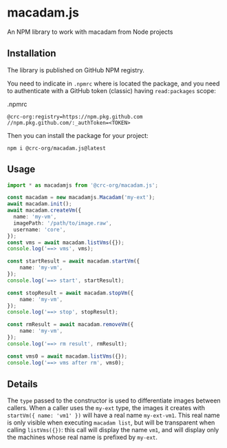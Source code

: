 # macadam.js
An NPM library to work with macadam from Node projects

## Installation

The library is published on GitHub NPM registry. 

You need to indicate in `.npmrc` where is located the package, and you need to authenticate with a GitHub token (classic) having `read:packages` scope:

.npmrc
```
@crc-org:registry=https://npm.pkg.github.com
//npm.pkg.github.com/:_authToken=<TOKEN>
```

Then you can install the package for your project:

```
npm i @crc-org/macadam.js@latest
```

## Usage

```typescript
import * as macadamjs from '@crc-org/macadam.js';

const macadam = new macadamjs.Macadam('my-ext');
await macadam.init();
await macadam.createVm({
  name: 'my-vm',
  imagePath: '/path/to/image.raw',
  username: 'core',
});
const vms = await macadam.listVms({});
console.log('==> vms', vms);

const startResult = await macadam.startVm({
    name: 'my-vm',
});
console.log('==> start', startResult);

const stopResult = await macadam.stopVm({
    name: 'my-vm',
});
console.log('==> stop', stopResult);

const rmResult = await macadam.removeVm({
    name: 'my-vm',
});
console.log('==> rm result', rmResult);

const vms0 = await macadam.listVms({});
console.log('==> vms after rm', vms0);
```

## Details

The `type` passed to the constructor is used to differentiate images between callers. When a caller uses the `my-ext` type,
the images it creates with `startVm({ name: 'vm1' })` will have a real name `my-ext-vm1`. This real name is only visible when executing `macadam list`, 
but will be transparent when calling `listVms({})`: this call will display the name `vm1`, and will display only the machines whose real name is prefixed by `my-ext`.
